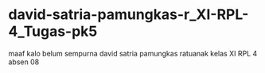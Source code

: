 # david-satria-pamungkas-r_XI-RPL-4_Tugas-pk5
maaf kalo belum sempurna
david satria pamungkas ratuanak
kelas XI RPL 4
absen 08
